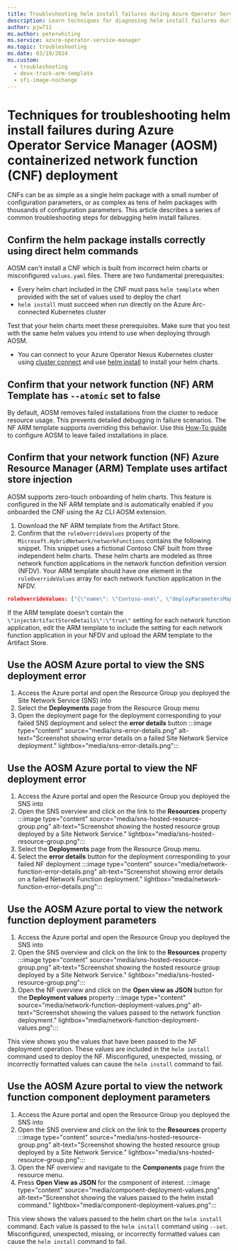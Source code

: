 ```yaml
---
title: Troubleshooting helm install failures during Azure Operator Service Manager (AOSM) containerized network function (CNF) deployment
description: Learn techniques for diagnosing helm install failures during Azure Operator Service Manager (AOSM) containerized network function (CNF) deployment.
author: pjw711
ms.author: peterwhiting
ms.service: azure-operator-service-manager
ms.topic: troubleshooting
ms.date: 03/19/2024
ms.custom:
  - troubleshooting
  - devx-track-arm-template
  - sfi-image-nochange
---
```

# Techniques for troubleshooting helm install failures during Azure Operator Service Manager (AOSM) containerized network function (CNF) deployment

CNFs can be as simple as a single helm package with a small number of configuration parameters, or as complex as tens of helm packages with thousands of configuration parameters. This article describes a series of common troubleshooting steps for debugging helm install failures.

## Confirm the helm package installs correctly using direct helm commands

AOSM can't install a CNF which is built from incorrect helm charts or misconfigured `values.yaml` files. There are two fundamental prerequisites:

- Every helm chart included in the CNF must pass `helm template` when provided with the set of values used to deploy the chart
- `helm install` must succeed when run directly on the Azure Arc-connected Kubernetes cluster

Test that your helm charts meet these prerequisites. Make sure that you test with the same helm values you intend to use when deploying through AOSM.

- You can connect to your Azure Operator Nexus Kubernetes cluster using [cluster connect](/azure/operator-nexus/howto-kubernetes-cluster-connect#connected-mode-access) and use [helm install](https://helm.sh/docs/helm/helm_install/) to install your helm charts.

## Confirm that your network function (NF) ARM Template has `--atomic` set to false

By default, AOSM removes failed installations from the cluster to reduce resource usage. This prevents detailed debugging in failure scenarios. The NF ARM template supports overriding this behavior. Use this [How-To guide](how-to-use-helm-option-parameters.md) to configure AOSM to leave failed installations in place.

## Confirm that your network function (NF) Azure Resource Manager (ARM) Template uses artifact store injection

AOSM supports zero-touch onboarding of helm charts. This feature is configured in the NF ARM template and is automatically enabled if you onboarded the CNF using the Az CLI AOSM extension.

1. Download the NF ARM template from the Artifact Store.
1. Confirm that the `roleOverrideValues` property of the `Microsoft.HybridNetwork/networkFunctions` contains the following snippet. This snippet uses a fictional Contoso CNF built from three independent helm charts. These helm charts are modeled as three network function applications in the network function definition version (NFDV). Your ARM template should have one element in the `roleOverrideValues` array for each network function application in the NFDV.

```json
roleOverrideValues: ["{\"name\": \"Contoso-one\", \"deployParametersMappingRuleProfile\": {\"applicationEnablement\": \"Enabled\", \"helmMappingRuleProfile\": {\"options\": {\"installOptions\": {\"injectArtifactStoreDetails\":\"true\"}},{\"upgradeOptions\": {\"injectArtifactStoreDetails\":\"true\"}}}}},{\"name\": \"Contoso-two\", \"deployParametersMappingRuleProfile\": {\"applicationEnablement\": \"Enabled\", \"helmMappingRuleProfile\": {\"options\": {\"installOptions\": {\"injectArtifactStoreDetails\":\"true\"}},{\"upgradeOptions\": {\"injectArtifactStoreDetails\":\"true\"}}}}},{\"name\": \"Contoso-three\", \"deployParametersMappingRuleProfile\": {\"applicationEnablement\": \"Enabled\", \"helmMappingRuleProfile\": {\"options\": {\"installOptions\": {\"injectArtifactStoreDetails\":\"true\"}},{\"upgradeOptions\": {\"injectArtifactStoreDetails\":\"true\"}}}}}"]
```

If the ARM template doesn't contain the `\"injectArtifactStoreDetails\":\"true\"` setting for each network function application, edit the ARM template to include the setting for each network function application in your NFDV and upload the ARM template to the Artifact Store.

## Use the AOSM Azure portal to view the SNS deployment error

1. Access the Azure portal and open the Resource Group you deployed the Site Network Service (SNS) into
1. Select the **Deployments** page from the Resource Group menu
1. Open the deployment page for the deployment corresponding to your failed SNS deployment and select the **error details** button
    :::image type="content" source="media/sns-error-details.png" alt-text="Screenshot showing error details on a failed Site Network Service deployment." lightbox="media/sns-error-details.png":::

## Use the AOSM Azure portal to view the NF deployment error

1. Access the Azure portal and open the Resource Group you deployed the SNS into
1. Open the SNS overview and click on the link to the **Resources** property
    :::image type="content" source="media/sns-hosted-resource-group.png" alt-text="Screenshot showing the hosted resource group deployed by a Site Network Service." lightbox="media/sns-hosted-resource-group.png":::
1. Select the **Deployments** page from the Resource Group menu.
1. Select the **error details** button for the deployment corresponding to your failed NF deployment
    :::image type="content" source="media/network-function-error-details.png" alt-text="Screenshot showing error details on a failed Network Function deployment." lightbox="media/network-function-error-details.png":::

## Use the AOSM Azure portal to view the network function deployment parameters

1. Access the Azure portal and open the Resource Group you deployed the SNS into
1. Open the SNS overview and click on the link to the **Resources** property
    :::image type="content" source="media/sns-hosted-resource-group.png" alt-text="Screenshot showing the hosted resource group deployed by a Site Network Service." lightbox="media/sns-hosted-resource-group.png":::
1. Open the NF overview and click on the **Open view as JSON** button for the **Deployment values** property
    :::image type="content" source="media/network-function-deployment-values.png" alt-text="Screenshot showing the values passed to the network function deployment." lightbox="media/network-function-deployment-values.png":::

This view shows you the values that have been passed to the NF deployment operation. These values are included in the `helm install` command used to deploy the NF. Misconfigured, unexpected, missing, or incorrectly formatted values can cause the `helm install` command to fail.

## Use the AOSM Azure portal to view the network function component deployment parameters

1. Access the Azure portal and open the Resource Group you deployed the SNS into
1. Open the SNS overview and click on the link to the **Resources** property
    :::image type="content" source="media/sns-hosted-resource-group.png" alt-text="Screenshot showing the hosted resource group deployed by a Site Network Service." lightbox="media/sns-hosted-resource-group.png":::
1. Open the NF overview and navigate to the **Components** page from the resource menu.
1. Press **Open View as JSON** for the component of interest.
    :::image type="content" source="media/component-deployment-values.png" alt-text="Screenshot showing the values passed to the helm install command." lightbox="media/component-deployment-values.png":::

This view shows the values passed to the helm chart on the `helm install` command. Each value is passed to the `helm install` command using `--set`. Misconfigured, unexpected, missing, or incorrectly formatted values can cause the `helm install` command to fail.
